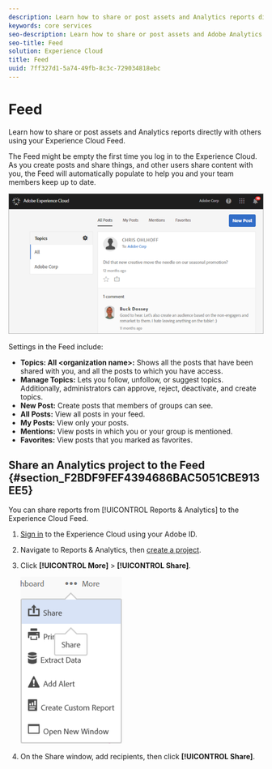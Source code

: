 ```yaml
---
description: Learn how to share or post assets and Analytics reports directly with others using your Experience Cloud Feed.
keywords: core services
seo-description: Learn how to share or post assets and Adobe Analytics reports directly with others using your Experience Cloud Feed.
seo-title: Feed
solution: Experience Cloud
title: Feed
uuid: 7ff327d1-5a74-49fb-8c3c-729034818ebc
---
```


# Feed

Learn how to share or post assets and Analytics reports directly with others using your Experience Cloud Feed.


<!-- <p>Next Pulse release info: work with Stephanie AU </p> -->
The Feed might be empty the first time you log in to the Experience Cloud. As you create posts and share things, and other users share content with you, the Feed will automatically populate to help you and your team members keep up to date. 

![](assets/posts.png) 

Settings in the Feed include: 

* **Topics: All \<organization name\>:** Shows all the posts that have been shared with you, and all the posts to which you have access.
* **Manage Topics:** Lets you follow, unfollow, or suggest topics. Additionally, administrators can approve, reject, deactivate, and create topics.
* **New Post:** Create posts that members of groups can see.
* **All Posts:** View all posts in your feed.
* **My Posts:** View only your posts.
* **Mentions:** View posts in which you or your group is mentioned.
* **Favorites:** View posts that you marked as favorites.

## Share an Analytics project to the Feed {#section_F2BDF9FEF4394686BAC5051CBE913EE5}

You can share reports from [!UICONTROL Reports & Analytics] to the Experience Cloud Feed. 

1. [Sign in](admin-getting-started/getting-started-experience-cloud.md#topic_AC564B6795334DE39359ADD87F52F2E0) to the Experience Cloud using your Adobe ID. 

1. Navigate to Reports & Analytics, then [create a project](https://marketing.adobe.com/resources/help/en_US/analytics/analysis-workspace/freeform_overview.html). 

1. Click **[!UICONTROL More]** > **[!UICONTROL Share]**. 

   ![](assets/share_report.png) 

1. On the Share window, add recipients, then click **[!UICONTROL Share]**. 



